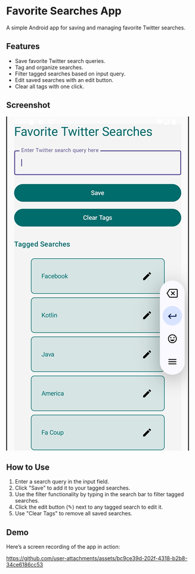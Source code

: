 # Favorite Searches App

A simple Android app for saving and managing favorite Twitter searches.

## Features
- Save favorite Twitter search queries.
- Tag and organize searches.
- Filter tagged searches based on input query.
- Edit saved searches with an edit button.
- Clear all tags with one click.

## Screenshot

![App Screenshot](favSearchesSS.png)

## How to Use
1. Enter a search query in the input field.
2. Click "Save" to add it to your tagged searches.
3. Use the filter functionality by typing in the search bar to filter tagged searches.
4. Click the edit button (✎) next to any tagged search to edit it.
5. Use "Clear Tags" to remove all saved searches.

## Demo
Here’s a screen recording of the app in action:

https://github.com/user-attachments/assets/bc9ce39d-202f-4318-b2b8-34ce6186cc53
